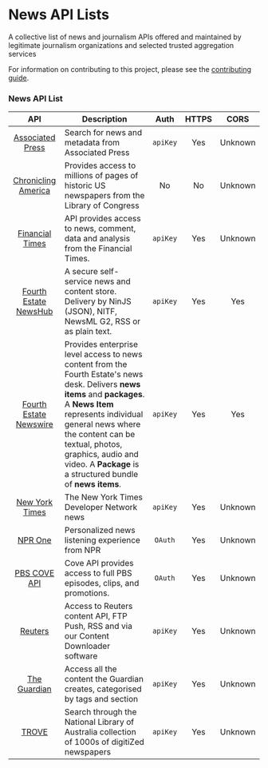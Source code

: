 # News API Lists  


A collective list of news and journalism APIs offered and maintained by legitimate journalism organizations and selected trusted aggregation services

For information on contributing to this project, please see the [contributing guide](https://github.com/FourthEstateOrg/News-API-List/blob/main/CONTRIBUTING.md).


### News API List

|                                 API                                 | Description                                                                                 |   Auth   | HTTPS |  CORS   |
| :-----------------------------------------------------------------: | ------------------------------------------------------------------------------------------- | :------: | :---: | :-----: |
|            [Associated Press](https://developer.ap.org/)            | Search for news and metadata from Associated Press                                          | `apiKey` |  Yes  | Unknown |
| [Chronicling America](http://chroniclingamerica.loc.gov/about/api/) | Provides access to millions of pages of historic US newspapers from the Library of Congress |    No    |  No   | Unknown |
|          [Financial Times](https://developer.ft.com/)          | API provides access to news, comment, data and analysis from the Financial Times.                                                                                  | `apiKey`  |  Yes  | Unknown |
|          [Fourth Estate NewsHub](https://newshub.fourthestate.org)          | A secure self-service news and content store. Delivery by NinJS (JSON), NITF, NewsML G2, RSS or as plain text.                                                                                  | `apiKey`  |  Yes  | Yes |
|          [Fourth Estate Newswire](https://www.fourthestate.org/services/newswire/)          | Provides enterprise level access to news content from the Fourth Estate's news desk.  Delivers **news items** and **packages**. A **News Item** represents individual general news where the content can be textual, photos, graphics, audio and video. A **Package** is a structured bundle of **news items**.                                                                                 | `apiKey`  |  Yes  | Yes |
|          [New York Times](https://developer.nytimes.com/)           | The New York Times Developer Network news                                                                               | `apiKey` |  Yes  | Unknown |
|                 [NPR One](http://dev.npr.org/api/)                  | Personalized news listening experience from NPR                                             | `OAuth`  |  Yes  | Unknown |
|                 [PBS COVE API](http://dev.npr.org/api/)                  | Cove API provides access to full PBS episodes, clips, and promotions.                                            | `OAuth`  |  Yes  | Unknown |
|                 [Reuters](https://www.reutersagency.com/en/platforms/api-feeds/)                  | Access to Reuters content API, FTP Push, RSS and via our Content Downloader software                                             | `apiKey`  |  Yes  | Unknown |
|        [The Guardian](http://open-platform.theguardian.com/)        | Access all the content the Guardian creates, categorised by tags and section                | `apiKey` |  Yes  | Unknown |
|        [TROVE](https://trove.nla.gov.au/about/create-something/using-api)        | Search through the National Library of Australia collection of 1000s of digitiZed newspapers                | `apiKey` |  Yes  | Unknown |


